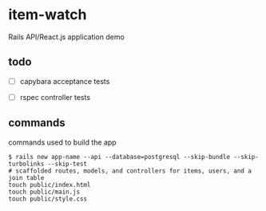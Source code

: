 # item-watch

Rails API/React.js application demo


## todo

* [ ] capybara acceptance tests
* [ ] rspec controller tests


## commands

commands used to build the app

```
$ rails new app-name --api --database=postgresql --skip-bundle --skip-turbolinks --skip-test
# scaffolded routes, models, and controllers for items, users, and a join table
touch public/index.html
touch public/main.js
touch public/style.css
```
